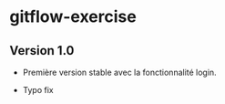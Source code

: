 # gitflow-exercise

## Version 1.0
- Première version stable avec la fonctionnalité login.

- Typo fix
